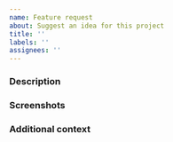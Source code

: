 ```yaml
---
name: Feature request  
about: Suggest an idea for this project  
title: ''  
labels: ''  
assignees: ''
---
```


### Description

<!-- A clear and concise description of what the feature is about -->
<!-- Does the feature solve any problems? -->

### Screenshots

<!-- If applicable, add screenshots to help explain your problem -->

### Additional context

<!-- Add any other context about the problem here -->
